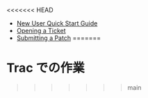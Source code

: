 <!--
# Working with Trac
-->

<<<<<<< HEAD
*   [New User Quick Start Guide](new-user-quick-start/)
*   [Opening a Ticket](opening-a-ticket/)
*   [Submitting a Patch](submitting-a-patch/)
=======
# Trac での作業
>>>>>>> main
